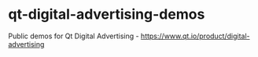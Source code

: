 # qt-digital-advertising-demos
Public demos for Qt Digital Advertising - https://www.qt.io/product/digital-advertising
